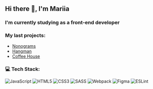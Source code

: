 ## Hi there 👋, I'm Mariia
### I'm currently studying as a front-end developer
### My last projects:
- <a href="https://rolling-scopes-school.github.io/filisinia-JSFE2023Q4/nonograms/" target="_blank">Nonograms</a>
- <a href="https://rolling-scopes-school.github.io/filisinia-JSFE2023Q4/hangman/" target="_blank">Hangman</a>
- <a href="https://rolling-scopes-school.github.io/filisinia-JSFE2023Q4/coffee-house/main/" target="_blank">Coffee House</a>
### 💻 Tech Stack:
![JavaScript](https://img.shields.io/badge/javascript-%23323330.svg?style=for-the-badge&logo=javascript&logoColor=%23F7DF1E) ![HTML5](https://img.shields.io/badge/html5-%23E34F26.svg?style=for-the-badge&logo=html5&logoColor=white) ![CSS3](https://img.shields.io/badge/css3-%231572B6.svg?style=for-the-badge&logo=css3&logoColor=white) ![SASS](https://img.shields.io/badge/SASS-hotpink.svg?style=for-the-badge&logo=SASS&logoColor=white) ![Webpack](https://img.shields.io/badge/webpack-%238DD6F9.svg?style=for-the-badge&logo=webpack&logoColor=black) ![Figma](https://img.shields.io/badge/figma-%23F24E1E.svg?style=for-the-badge&logo=figma&logoColor=white) ![ESLint](https://img.shields.io/badge/ESLint-4B3263?style=for-the-badge&logo=eslint&logoColor=white)
